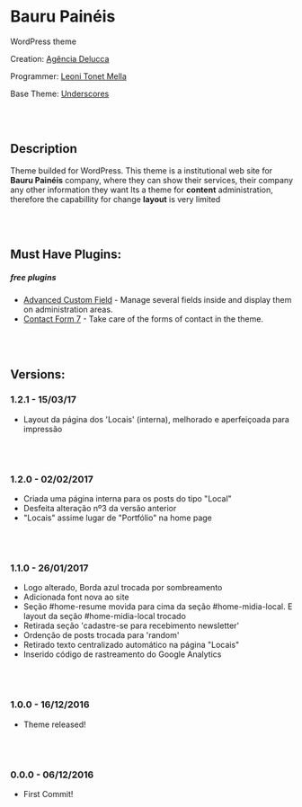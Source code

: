 # Bauru Painéis
WordPress theme

Creation: [Agência Delucca](http://www.agenciadelucca.com.br)

Programmer: [Leoni Tonet Mella](http://leonimella.com)

Base Theme: [Underscores](http://underscores.me)

<br>
<br>

## Description

Theme builded for WordPress. This theme is a institutional web site for __Bauru Painéis__ company, where they can show their services, their company any other information they want
Its a theme for __content__ administration, therefore the capabillity for change __layout__ is very limited

<br>
<br>

## Must Have Plugins:
##### free plugins

* [Advanced Custom Field](https://wordpress.org/plugins/advanced-custom-fields/) - Manage several fields inside and display them on administration areas.
* [Contact Form 7](https://wordpress.org/plugins/contact-form-7/) - Take care of the forms of contact in the theme.

<br>
<br>

## Versions:

### 1.2.1 - 15/03/17
* Layout da página dos 'Locais' (interna), melhorado e aperfeiçoada para impressão

<br>
<br>

### 1.2.0 - 02/02/2017
* Criada uma página interna para os posts do tipo "Local"
* Desfeita alteração nº3 da versão anterior
* "Locais" assime lugar de "Portfólio" na home page

<br>
<br>

### 1.1.0 - 26/01/2017
* Logo alterado, Borda azul trocada por sombreamento
* Adicionada font nova ao site
* Seção #home-resume movida para cima da seção #home-midia-local. E layout da seção #home-midia-local trocado
* Retirada seção 'cadastre-se para recebimento newsletter'
* Ordenção de posts trocada para 'random'
* Retirado texto centralizado automático na página "Locais"
* Inserido código de rastreamento do Google Analytics

<br>
<br>

### 1.0.0 - 16/12/2016
* Theme released!

<br>
<br>

### 0.0.0 - 06/12/2016
* First Commit!

<br>
<br>